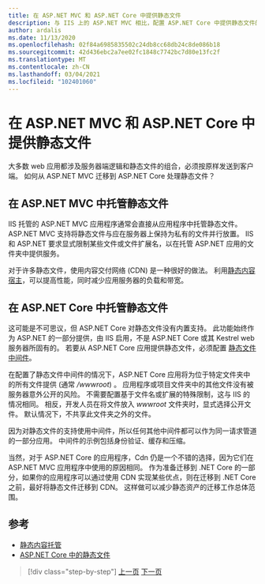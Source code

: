 ```yaml
---
title: 在 ASP.NET MVC 和 ASP.NET Core 中提供静态文件
description: 与 IIS 上的 ASP.NET MVC 相比，配置 ASP.NET Core 中提供静态文件的支持涉及的内容是什么？
author: ardalis
ms.date: 11/13/2020
ms.openlocfilehash: 02f84a6985835502c24db8cc68db24c8de086b18
ms.sourcegitcommit: 42d436ebc2a7ee02fc1848c7742bc7d80e13fc2f
ms.translationtype: MT
ms.contentlocale: zh-CN
ms.lasthandoff: 03/04/2021
ms.locfileid: "102401060"
---
```

# <a name="serve-static-files-in-aspnet-mvc-and-aspnet-core"></a>在 ASP.NET MVC 和 ASP.NET Core 中提供静态文件

大多数 web 应用都涉及服务器端逻辑和静态文件的组合，必须按原样发送到客户端。 如何从 ASP.NET MVC 迁移到 ASP.NET Core 处理静态文件？

## <a name="host-static-files-in-aspnet-mvc"></a>在 ASP.NET MVC 中托管静态文件

IIS 托管的 ASP.NET MVC 应用程序通常会直接从应用程序中托管静态文件。 ASP.NET MVC 支持将静态文件与应在服务器上保持为私有的文件并行放置。 IIS 和 ASP.NET 要求显式限制某些文件或文件扩展名，以在托管 ASP.NET 应用的文件夹中提供服务。

对于许多静态文件，使用内容交付网络 (CDN) 是一种很好的做法。 利用[静态内容宿主](/azure/architecture/patterns/static-content-hosting)，可以提高性能，同时减少应用服务器的负载和带宽。

## <a name="host-static-files-in-aspnet-core"></a>在 ASP.NET Core 中托管静态文件

这可能是不可思议，但 ASP.NET Core 对静态文件没有内置支持。 此功能始终作为 ASP.NET 的一部分提供，由 IIS 启用，不是 ASP.NET Core 或其 Kestrel web 服务器所固有的。 若要从 ASP.NET Core 应用提供静态文件，必须配置 [静态文件中间件](/aspnet/core/fundamentals/static-files)。

在配置了静态文件中间件的情况下，ASP.NET Core 应用将为位于特定文件夹中的所有文件提供 (通常 */wwwroot*) 。 应用程序或项目文件夹中的其他文件没有被服务器意外公开的风险。 不需要配置基于文件名或扩展的特殊限制，这与 IIS 的情况相同。 相反，开发人员在将文件放入 *wwwroot* 文件夹时，显式选择公开文件。 默认情况下，不共享此文件夹之外的文件。

因为对静态文件的支持使用中间件，所以任何其他中间件都可以作为同一请求管道的一部分应用。 中间件的示例包括身份验证、缓存和压缩。

当然，对于 ASP.NET Core 的应用程序，Cdn 仍是一个不错的选择，因为它们在 ASP.NET MVC 应用程序中使用的原因相同。 作为准备迁移到 .NET Core 的一部分，如果你的应用程序可以通过使用 CDN 实现某些优点，则在迁移到 .NET Core 之前，最好将静态文件迁移到 CDN。 这样做可以减少静态资产的迁移工作总体范围。

## <a name="references"></a>参考

- [静态内容托管](/azure/architecture/patterns/static-content-hosting)
- [ASP.NET Core 中的静态文件](/aspnet/core/fundamentals/static-files)

>[!div class="step-by-step"]
>[上一页](hosting-differences.md)
>[下一页](dependency-injection-differences.md)
